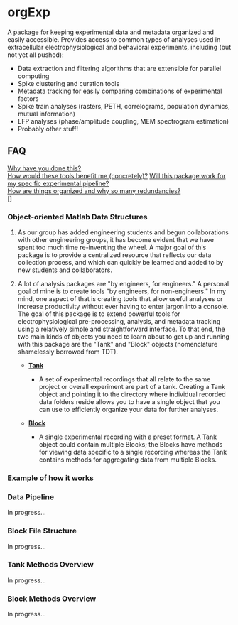 # orgExp #
A package for keeping experimental data and metadata organized and easily accessible. Provides access to common types of analyses used in extracellular electrophysiological and behavioral experiments, including (but not yet all pushed):

* Data extraction and filtering algorithms that are extensible for parallel computing
* Spike clustering and curation tools
* Metadata tracking for easily comparing combinations of experimental factors
* Spike train analyses (rasters, PETH, correlograms, population dynamics, mutual information)
* LFP analyses (phase/amplitude coupling, MEM spectrogram estimation)
* Probably other stuff!

## FAQ ##
[Why have you done this?](https://github.com/m053m716/ePhys_packages/tree/master/%2BorgExp#object-oriented-matlab-data-structures "Progress reports, grant applications, etc...")  
[How would these tools benefit me (concretely)?](https://github.com/m053m716/ePhys_packages/tree/master/%2BorgExp#example-of-how-it-works "Lets you quickly look at and analyze data in Matlab.") 
[Will this package work for my specific experimental pipeline?](https://github.com/m053m716/ePhys_packages/tree/master/%2BorgExp#data-pipeline "I hope so!")  
[How are things organized and why so many redundancies?](https://github.com/m053m716/ePhys_packages/tree/master/%2BorgExp#block-file-structure "Hard drive memory is inexpensive. I'm not a computer scientist.")  
[]

### Object-oriented Matlab Data Structures ###
1. As our group has added engineering students and begun collaborations with other engineering groups, it has become evident that we have spent too much time re-inventing the wheel. A major goal of this package is to provide a centralized resource that reflects our data collection process, and which can quickly be learned and added to by new students and collaborators.

2. A lot of analysis packages are "by engineers, for engineers." A personal goal of mine is to create tools "by engineers, for non-engineers." In my mind, one aspect of that is creating tools that allow useful analyses or increase productivity without ever having to enter jargon into a console. The goal of this package is to extend powerful tools for electrophysiological pre-processing, analysis, and metadata tracking using a relatively simple and straightforward interface. To that end, the two main kinds of objects you need to learn about to get up and running with this package are the "Tank" and "Block" objects (nomenclature shamelessly borrowed from TDT).  
	
	* [**Tank**](https://github.com/m053m716/ePhys_packages/tree/master/%2BorgExp/%40Tank)
		* A set of experimental recordings that all relate to the same project or overall experiment are part of a tank. Creating a Tank object and pointing it to the directory where individual recorded data folders reside allows you to have a single object that you can use to efficiently organize your data for further analyses.
		
	* [**Block**](https://github.com/m053m716/ePhys_packages/tree/master/%2BorgExp/%40Block)
		* A single experimental recording with a preset format. A Tank object could contain multiple Blocks; the Blocks have methods for viewing data specific to a single recording whereas the Tank contains methods for aggregating data from multiple Blocks.

### Example of how it works ###

	
### Data Pipeline ###
In progress...

### Block File Structure ###
In progress...

### Tank Methods Overview ###
In progress...

### Block Methods Overview ###
In progress...